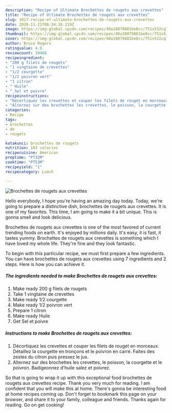 ```yaml
---
description: "Recipe of Ultimate Brochettes de rougets aux crevettes"
title: "Recipe of Ultimate Brochettes de rougets aux crevettes"
slug: 3017-recipe-of-ultimate-brochettes-de-rougets-aux-crevettes
date: 2020-11-21T06:34:16.219Z
image: https://img-global.cpcdn.com/recipes/40a10879881be8cc/751x532cq70/brochettes-de-rougets-aux-crevettes-photo-principale-de-la-recette.jpg
thumbnail: https://img-global.cpcdn.com/recipes/40a10879881be8cc/751x532cq70/brochettes-de-rougets-aux-crevettes-photo-principale-de-la-recette.jpg
cover: https://img-global.cpcdn.com/recipes/40a10879881be8cc/751x532cq70/brochettes-de-rougets-aux-crevettes-photo-principale-de-la-recette.jpg
author: Bruce Rogers
ratingvalue: 4.9
reviewcount: 19468
recipeingredient:
- "200 g filets de rougets"
- "1 vingtaine de crevettes"
- "1/2 courgette"
- "1/2 poivron vert"
- "1 citron"
- " Huile"
- " Sel et poivre"
recipeinstructions:
- "Décortiquez les crevettes et couper les filets de rouget en morceaux. Détaillez la courgette en tronçons et le poivron en carré. Faites des zestes du citron puis pressez le jus."
- "Alternez sur des brochettes les crevettes, le poisson, la courgette et le poivron. Badigeonnez d&#39;huile salez et poivrez."
categories:
- Recipe
tags:
- brochettes
- de
- rougets

katakunci: brochettes de rougets 
nutrition: 183 calories
recipecuisine: American
preptime: "PT32M"
cooktime: "PT53M"
recipeyield: "1"
recipecategory: Lunch

---
```



![Brochettes de rougets aux crevettes](https://img-global.cpcdn.com/recipes/40a10879881be8cc/751x532cq70/brochettes-de-rougets-aux-crevettes-photo-principale-de-la-recette.jpg)

Hello everybody, I hope you're having an amazing day today. Today, we're going to prepare a distinctive dish, brochettes de rougets aux crevettes. It is one of my favorites. This time, I am going to make it a bit unique. This is gonna smell and look delicious.



Brochettes de rougets aux crevettes is one of the most favored of current trending foods on earth. It's enjoyed by millions daily. It's easy, it is fast, it tastes yummy. Brochettes de rougets aux crevettes is something which I have loved my whole life. They're fine and they look fantastic.


To begin with this particular recipe, we must first prepare a few ingredients. You can have brochettes de rougets aux crevettes using 7 ingredients and 2 steps. Here is how you can achieve it.

<!--inarticleads1-->

##### The ingredients needed to make Brochettes de rougets aux crevettes:

1. Make ready 200 g filets de rougets
1. Take 1 vingtaine de crevettes
1. Make ready 1/2 courgette
1. Make ready 1/2 poivron vert
1. Prepare 1 citron
1. Make ready  Huile
1. Get  Sel et poivre




<!--inarticleads2-->

##### Instructions to make Brochettes de rougets aux crevettes:

1. Décortiquez les crevettes et couper les filets de rouget en morceaux. Détaillez la courgette en tronçons et le poivron en carré. Faites des zestes du citron puis pressez le jus.
1. Alternez sur des brochettes les crevettes, le poisson, la courgette et le poivron. Badigeonnez d&#39;huile salez et poivrez.




So that is going to wrap it up with this exceptional food brochettes de rougets aux crevettes recipe. Thank you very much for reading. I am confident that you will make this at home. There's gonna be interesting food at home recipes coming up. Don't forget to bookmark this page on your browser, and share it to your family, colleague and friends. Thanks again for reading. Go on get cooking!
